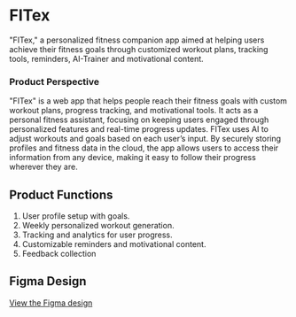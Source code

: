 # FITex #
"FITex," a personalized fitness companion app aimed at helping users achieve their fitness goals through customized workout plans, tracking tools, reminders, AI-Trainer and motivational content.


### Product Perspective
"FITex" is a web app that helps people reach their fitness goals with custom workout plans, progress tracking, and motivational tools. It acts as a personal fitness assistant, focusing on keeping users engaged through personalized features and real-time progress updates. FITex uses AI to adjust workouts and goals based on each user’s input. By securely storing profiles and fitness data in the cloud, the app allows users to access their information from any device, making it easy to follow their progress wherever they are.

## Product Functions 
1)  User profile setup with goals.
2)  Weekly personalized workout generation.
3)  Tracking and analytics for user progress.
4)  Customizable reminders and motivational content.
5)  Feedback collection

## Figma Design
<a href="https://www.figma.com/proto/9tjmED4yipk5lQOHH58qhr/Fitex-webapp?page-id=1%3A2&node-id=120-252&node-type=canvas&viewport=1338%2C-494%2C0.29&t=vGDbXimFQapTvkFR-1&scaling=min-zoom&content-scaling=fixed&starting-point-node-id=120%3A252&share=1" target="_blank">View the Figma design</a>


